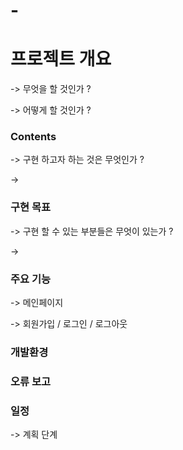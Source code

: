 # -
<h1>프로젝트 개요</h1>

-> 무엇을 할 것인가 ? 

-> 어떻게 할 것인가 ? 

<h3>Contents</h3>

-> 구현 하고자 하는 것은 무엇인가 ?

-> 

<h3>구현 목표</h3>

-> 구현 할 수 있는 부분들은 무엇이 있는가 ? 

-> 

<h3>주요 기능</h3>

-> 메인페이지

-> 회원가입 / 로그인 / 로그아웃 


<h3>개발환경</h3>


<h3>오류 보고</h3>


<h3>일정</h3>

-> 계획 단계






